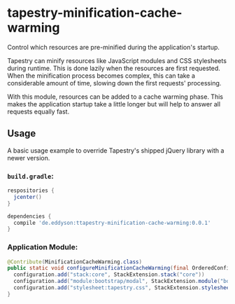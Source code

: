 # tapestry-minification-cache-warming
Control which resources are pre-minified during the application's startup.

Tapestry can minify resources like JavaScript modules and CSS stylesheets during runtime. This is done lazily when the resources are first requested. When the minification process becomes complex, this can take a considerable amount of time, slowing down the first requests' processing.

With this module, resources can be added to a cache warming phase. This makes the application startup take a little longer but will help to answer all requests equally fast.

## Usage

A basic usage example to override Tapestry's shipped jQuery library with a newer version.

### `build.gradle`:
```groovy
respositories {
  jcenter()
}

dependencies {
  compile 'de.eddyson:ttapestry-minification-cache-warming:0.0.1'
}

```

### Application Module:
```java
@Contribute(MinificationCacheWarming.class)
public static void configureMinificationCacheWarming(final OrderedConfiguration<StackExtension> configuration) {
  configuration.add("stack:core", StackExtension.stack("core"))
  configuration.add("module:bootstrap/modal", StackExtension.module("bootstrap/modal"))
  configuration.add("stylesheet:tapestry.css", StackExtension.stylesheet('${tapestry.asset.root}/tapestry.css'))
}
```
